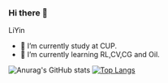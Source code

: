 ### Hi there 👋

<!--
**GodStick233/GodStick233** is a ✨ _special_ ✨ repository because its `README.md` (this file) appears on your GitHub profile.

Here are some ideas to get you started:

- 🔭 I’m currently working on ...
- 🌱 I’m currently learning ...
- 👯 I’m looking to collaborate on ...
- 🤔 I’m looking for help with ...
- 💬 Ask me about ...
- 📫 How to reach me: ...
- 😄 Pronouns: ...
- ⚡ Fun fact: ...
-->
LiYin
- 🔭 I’m currently study at CUP.
- 🌱 I’m currently learning RL,CV,CG and Oil.

![Anurag's GitHub stats](https://github-readme-stats.vercel.app/api?username=GodStick233&show_icons=true&theme=radical?count_private=true)
[![Top Langs](https://github-readme-stats.vercel.app/api/top-langs/?username=GodStick233&layout=compact)](https://github.com/anuraghazra/github-readme-stats)